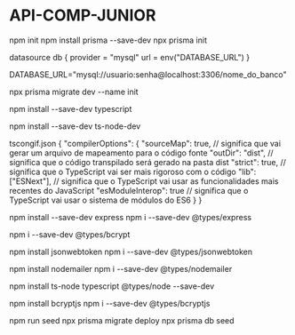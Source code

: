 # API-COMP-JUNIOR

npm init
npm install prisma --save-dev
npx prisma init

datasource db {
  provider = "mysql"
  url      = env("DATABASE_URL")
}

DATABASE_URL="mysql://usuario:senha@localhost:3306/nome_do_banco"

npx prisma migrate dev --name init 

npm install --save-dev typescript

npm install --save-dev ts-node-dev

tscongif.json
{
  "compilerOptions": {
      "sourceMap": true, // significa que vai gerar um arquivo de mapeamento para o código fonte
      "outDir": "dist", // significa que o código transpilado será gerado na pasta dist
      "strict": true, // significa que o TypeScript vai ser mais rigoroso com o código
      "lib": ["ESNext"], // significa que o TypeScript vai usar as funcionalidades mais recentes do JavaScript
      "esModuleInterop": true // significa que o TypeScript vai usar o sistema de módulos do ES6
  }
}

npm install --save-dev express
npm i --save-dev @types/express

npm i --save-dev @types/bcrypt

npm install jsonwebtoken
npm i --save-dev @types/jsonwebtoken

npm install nodemailer
npm i --save-dev @types/nodemailer

npm install ts-node typescript @types/node --save-dev

npm install bcryptjs
npm i --save-dev @types/bcryptjs

npm run seed
npx prisma migrate deploy
npx prisma db seed